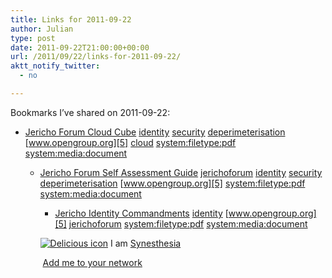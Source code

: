 ```yaml
---
title: Links for 2011-09-22
author: Julian
type: post
date: 2011-09-22T21:00:00+00:00
url: /2011/09/22/links-for-2011-09-22/
aktt_notify_twitter:
  - no

---
```

Bookmarks I&#8217;ve shared on 2011-09-22:

  * [Jericho Forum Cloud Cube][1] 
    [identity][2] [security][3] [deperimeterisation][4] [www.opengroup.org][5] [cloud][6] [system:filetype:pdf][7] [system:media:document][8] </li> 
    
      * [Jericho Forum Self Assessment Guide][9] 
        [jerichoforum][10] [identity][2] [security][3] [deperimeterisation][4] [www.opengroup.org][5] [system:filetype:pdf][7] [system:media:document][8] </li> 
        
          * [Jericho Identity Commandments][11] 
            [identity][2] [www.opengroup.org][5] [jerichoforum][10] [system:filetype:pdf][7] [system:media:document][8] </li> </ul> 
            
            <p class="deliciouslink">
              <a href="https://del.icio.us/synesthesia" title="See all my bookmarks on del.icio.us"><img src="https://www.synesthesia.co.uk/images/deliciousicon.jpg" alt="Delicious icon" /></a>&nbsp;I am <a href="https://del.icio.us/synesthesia" title="See all my bookmarks on del.icio.us">Synesthesia</a>
            </p>
            
            <p class="deliciouslink">
              <a href="https://del.icio.us/network?add=synesthesia" title="Add me to your del.icio.us network"><img src="https://www.synesthesia.co.uk/images/add.gif" alt="" /></a>&nbsp;<a href="https://del.icio.us/network?add=synesthesia" title="Add me to your del.icio.us network">Add me to your network</a>
            </p>

 [1]: https://www.opengroup.org/jericho/cloud_cube_model_v1.0.pdf
 [2]: https://www.delicious.com/synesthesia/identity
 [3]: https://www.delicious.com/synesthesia/security
 [4]: https://www.delicious.com/synesthesia/deperimeterisation
 [5]: https://www.delicious.com/synesthesia/www.opengroup.org
 [6]: https://www.delicious.com/synesthesia/cloud
 [7]: https://www.delicious.com/synesthesia/system%3Afiletype%3Apdf
 [8]: https://www.delicious.com/synesthesia/system%3Amedia%3Adocument
 [9]: https://www.jerichoforum.org/SAS_Guide.pdf
 [10]: https://www.delicious.com/synesthesia/jerichoforum
 [11]: https://www.opengroup.org/jericho/Jericho%20Forum%20Identity%20Commandments%20v1.0.pdf